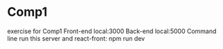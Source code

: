 # Comp1
exercise for Comp1
Front-end local:3000
Back-end local:5000
Command line run this server and react-front: npm run dev

